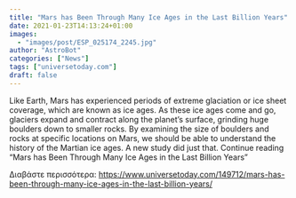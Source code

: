 ```yaml
---
title: "Mars has Been Through Many Ice Ages in the Last Billion Years"
date: 2021-01-23T14:13:24+01:00
images:
  - "images/post/ESP_025174_2245.jpg"
author: "AstroBot"
categories: ["News"]
tags: ["universetoday.com"]
draft: false
---
```


Like Earth, Mars has experienced periods of extreme glaciation or ice sheet coverage, which are known as ice ages. As these ice ages come and go, glaciers expand and contract along the planet’s surface, grinding huge boulders down to smaller rocks. By examining the size of boulders and rocks at specific locations on Mars, we should be able to understand the history of the Martian ice ages. A new study did just that. Continue reading “Mars has Been Through Many Ice Ages in the Last Billion Years” 

Διαβάστε περισσότερα: https://www.universetoday.com/149712/mars-has-been-through-many-ice-ages-in-the-last-billion-years/
